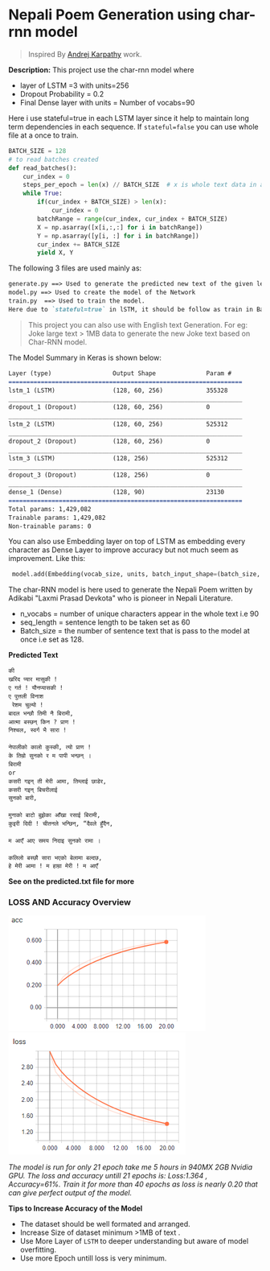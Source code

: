 # Nepali Poem Generation using char-rnn  model
> Inspired By [Andrej Karpathy](http://karpathy.github.io/2015/05/21/rnn-effectiveness/) work.

**Description:**
This project use the char-rnn model where
* layer of LSTM =3 with units=256
* Dropout Probability = 0.2
* Final Dense layer with units = Number of vocabs=90

Here i use stateful=true in each LSTM layer since it help to maintain long term dependencies in each sequence. If `stateful=false` you can use whole file at a once to train.

```python
BATCH_SIZE = 128
# to read batches created
def read_batches():
    cur_index = 0
    steps_per_epoch = len(x) // BATCH_SIZE  # x is whole text data in a vector
    while True:
        if(cur_index + BATCH_SIZE) > len(x):
            cur_index = 0
        batchRange = range(cur_index, cur_index + BATCH_SIZE)
        X = np.asarray([x[i,:,:] for i in batchRange])
        Y = np.asarray([y[i, :] for i in batchRange])
        cur_index += BATCH_SIZE
        yield X, Y
```
The following 3 files are used mainly as:
```markdown
generate.py ==> Used to generate the predicted new text of the given length i.e in this case is Nepali Poem.
model.py ==> Used to create the model of the Network
train.py  ==> Used to train the model. 
Here due to `stateful=true` in lSTM, it should be follow as train in Batch.
```

> This project you can also use with English text Generation. For eg: Joke large text > 1MB data to generate the new Joke text based on Char-RNN model.

The Model Summary in Keras is shown below:
```markdown
Layer (type)                 Output Shape              Param #
=================================================================
lstm_1 (LSTM)                (128, 60, 256)            355328
_________________________________________________________________
dropout_1 (Dropout)          (128, 60, 256)            0
_________________________________________________________________
lstm_2 (LSTM)                (128, 60, 256)            525312
_________________________________________________________________
dropout_2 (Dropout)          (128, 60, 256)            0
_________________________________________________________________
lstm_3 (LSTM)                (128, 256)                525312
_________________________________________________________________
dropout_3 (Dropout)          (128, 256)                0
_________________________________________________________________
dense_1 (Dense)              (128, 90)                 23130
=================================================================
Total params: 1,429,082
Trainable params: 1,429,082
Non-trainable params: 0
```
You can also use Embedding layer on top of LSTM as embedding every character as Dense Layer to improve accuracy but not much seem as improvement. Like this:
```python
 model.add(Embedding(vocab_size, units, batch_input_shape=(batch_size, seq_len)))
```
The char-RNN model is here used to generate the Nepali Poem written by Adikabi "Laxmi Prasad Devkota" who is pioneer in Nepali Literature.
* n_vocabs = number of unique characters appear in the whole text i.e 90
* seq_length = sentence length to be taken set as 60
* Batch_size = the number of sentence text that is pass to the model at once i.e set as 128. 

**Predicted Text**
```markdown
﻿की
खरिद प्यार मासुकी !
ए गर्त ! यौनप्यासकी !
ए पुत्तली विनाश
 रेशम चुल्यो !
बादल भन्छौ तिमी नै बिरामी,
आत्मा बस्छन् किन ? प्राण !
निश्चल, स्वर्ग भै सारा !

नेपालीको कालो कुस्की, त्यो प्राण !
के तिम्रो सुनको र म पापी भन्छन् ।
बिरामी
or 
कसरी गइन् ती मेरी आमा, तिम्लाई छाडेर,
कसरी गइन् बिचरीलाई
सुनको बारी,

मुनाको बाटो बुझेका आँखा रसाई बिरामी,
कुइरी दिदी ! चीतनले भन्छिन्, “दैवले हुँदैन,

म आएँ आए समय निदाइ सुनको रामा ।

कलिलो बस्छौ सारा भएको बेलामा बल्दछ,
हे मेरी आमा ! म हाम्रा मेरी ! म आएँ

```
**See on the predicted.txt file for more**


### LOSS AND Accuracy Overview
![accuracy](https://github.com/sushant097/Nepali-Poet-Generation-with-char-RNN-model/blob/master/image/accuracy.png)
![Loss](https://github.com/sushant097/Nepali-Poet-Generation-with-char-RNN-model/blob/master/image/loss.png)


<i>The model is run for only 21 epoch take me 5 hours in 940MX 2GB Nvidia GPU. The loss and accuracy untill 21 epochs is:
Loss:1.364  , Accuracy=61%. Train it for more than 40 epochs as loss is nearly 0.20 that can give perfect output of the model.</i>

**Tips to Increase Accuracy of the Model**
* The dataset should be well formated and arranged.
* Increase Size of dataset minimum >1MB of text .
* Use More Layer of `LSTM` to deeper understanding but aware of model overfitting.
* Use more Epoch untill loss is very minimum.
